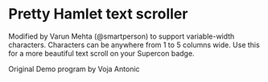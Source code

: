 # Pretty Hamlet text scroller

Modified by Varun Mehta (@smartperson) to support variable-width characters. Characters can be anywhere from 1 to 5 columns wide. Use this for a more beautiful text scroll on your Supercon badge.

Original Demo program by Voja Antonic

